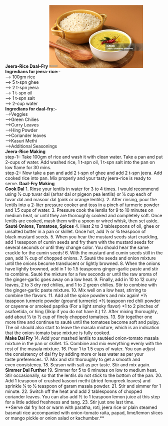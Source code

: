 <!DOCTYPE html>
<html lang="en">
<head>
   <b> Jeera-Rice Daal-Fry</b>
</head>
<body>
    <img src="jeera-rice.jpeg"
    width="300px" height="200px">
    <b> Ingredians for jeera-rice:- </b>
   <br>--> 100gm rice 
   <br>--> 5 t-spn ghee 
   <br>--> 2 t-spn jeera 
   <br>--> 1 t-spn oil
   <br>--> 1 t-spn salt
   <br>--> 2-cup water
   <br>
   <b> Ingredians for daal-fry:- </b>
   <br>-->Veggies
   <br>-->Green Chilies
   <br>-->Curry Leaves
   <br>-->Hing Powder
   <br>-->Coriander leaves
   <br>-->Kasuri Methi
   <br>-->Additional Seasonings
   <br>
   <b>Jeera-Rice Making</b>
    <br>
                step-1:: Take 100gm of rice and wash it with clean water. Take a pan and put 2-cups of water. Add washed rice, 1 t-spn oil, 1  t-spn salt into the pan on low flame for 30 mins. <br>
                step-2:: Now take a pan and add 2 t-spn of ghee and add 2 t-spn jeera. Add cooked rice into pan. Mix properly and your tasty jeera-rice is ready to serve.
   <b>Daal-Fry Making</b>
   <br>
            <b>Cook Dal</b> 
               1. Rinse your lentils in water for 3 to 4 times. I would recommend using ½ cup tuvar dal (arhar dal or pigeon pea lentils) or ¼ cup each of tuvar dal and masoor dal (pink or orange lentils).
               2. After rinsing, pour the lentils into a 2-liter pressure cooker and toss in a pinch of turmeric powder and 1.5 cups of water.
               3. Pressure cook the lentils for 9 to 10 minutes on medium heat, or until they are thoroughly cooked and completely soft. Once lentils are cooked, mash them with a spoon or wired whisk, then set aside.
   <br>   
            <b>Sauté Onions, Tomatoes, Spices</b>
               4. Heat 2 to 3 tablespoons of oil, ghee or unsalted butter in a pan or skillet. Once hot, add ½ or ¾ teaspoon of black mustard seeds.
               5. When you hear the mustard seeds start crackling, add 1 teaspoon of cumin seeds and fry them with the mustard seeds for several seconds or until they change color. You should hear the same crackle for the cumin seeds!
               6. With the mustard and cumin seeds still in the pan, add ⅓ cup of chopped onions.
               7. Sauté the seeds and onion mixture until the onions become translucent or lightly browned.
               8. When the onions have lightly browned, add in 1 to 1.5 teaspoons ginger-garlic paste and stir to combine. Sauté the mixture for a few seconds or until the raw aroma of the ginger-garlic goes away on a low heat.
               9. Finally, add in 10 to 12 curry leaves, 2 to 3 dry red chilies, and 1 to 2 green chilies. Stir to combine with the ginger-garlic paste mixture.
               10. Mix well on a low heat, stirring to combine the flavors. 
               11. Add all the spice powders and mix again!
               *½ teaspoon turmeric powder (ground turmeric)
               *½ teaspoon red chili powder or cayenne or smoked paprika (For a light smoky flavor)
               *1 to 2 pinches of asafoetida, or hing (Skip if you do not have it.)
               12. After mixing thoroughly, add about ⅓ to ½ cup of finely chopped tomatoes.
               13. Stir together one more time and continue to sauté until the tomatoes become soft and pulpy.
               The oil should also start to leave the masala mixture, which is an indication that the onion-tomato base mixture is fully cooked.
   <br>
            <b>Make Dal Fry</b>
               14. Add your mashed lentils to sautéed onion-tomato masala mixture in the pan or skillet.
               15. Combine and mix everything evenly with the rest of the masala mixture.
               16. Pour 1 to 1.5 cups of water. You can adjust the consistency of dal fry by adding more or less water as per your taste preferences.
               17. Mix and stir thoroughly to get a smooth and even consistency.
               18. Season with salt as per taste. Stir and mix again.
   <br>
            <b>Simmer Dal Further</b>
               19. Simmer for 5 to 6 minutes on low to medium heat. Stir occasionally, so that the lentils do not stick to the bottom of the pan.
               20. Add 1 teaspoon of crushed kasoori methi (dried fenugreek leaves) and sprinkle ¼ to ½ teaspoon of garam masala powder.
               21. Stir and simmer for 1 minute.
               22. Switch off the heat and add 2 tablespoons of chopped coriander leaves. You can also add ½ to 1 teaspoon lemon juice at this step for a little added freshness and tang.
               23. Stir just one last time.
   <br>
               **Serve dal fry hot or warm with paratha, roti, jeera rice or plain steamed basmati rice accompanied with onion-tomato raita, papad, lime/lemon slices or mango pickle or onion salad or kachumber.**
</body>
</html>